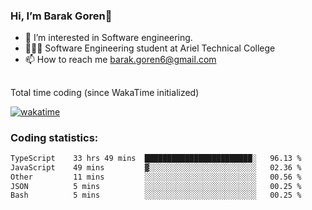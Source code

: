 ###  Hi, I’m Barak Goren👋
- 👀 I’m interested in Software engineering.
- 👨🏼‍🎓 Software Engineering student at Ariel Technical College
- 📫 How to reach me barak.goren6@gmail.com
##
Total time coding (since WakaTime initialized)

[![wakatime](https://wakatime.com/badge/user/5cc5ec80-a806-4ca2-a704-db29274e48cd.svg)](https://wakatime.com/@5cc5ec80-a806-4ca2-a704-db29274e48cd)

   
### Coding statistics:

<!--START_SECTION:waka-->

```txt
TypeScript    33 hrs 49 mins  ████████████████████████░   96.13 %
JavaScript    49 mins         ▓░░░░░░░░░░░░░░░░░░░░░░░░   02.36 %
Other         11 mins         ░░░░░░░░░░░░░░░░░░░░░░░░░   00.56 %
JSON          5 mins          ░░░░░░░░░░░░░░░░░░░░░░░░░   00.25 %
Bash          5 mins          ░░░░░░░░░░░░░░░░░░░░░░░░░   00.25 %
```

<!--END_SECTION:waka-->

<!---
barakgoren/barakgoren is a ✨ special ✨ repository because its `README.md` (this file) appears on your GitHub profile.
You can click the Preview link to take a look at your changes.
--->
